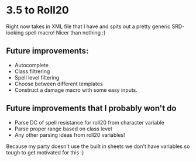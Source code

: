 # 3.5 to Roll20
Right now takes in XML file that I have and spits out a pretty generic SRD-looking spell macro! Nicer than nothing :)


Future improvements:
--------------------
* Autocomplete
* Class filtrering
* Spell level filtering
* Choose between different templates
* Construct a damage macro with some easy inputs.


Future improvements that I probably won't do
---------------------------------------------
* Parse DC of spell resistance for roll20 from character variable
* Parse proper range based on class level
* Any other parsing ideas from roll20 variables!

Because my party doesn't use the built in sheets we don't have variables so tough to get motivated for this :)